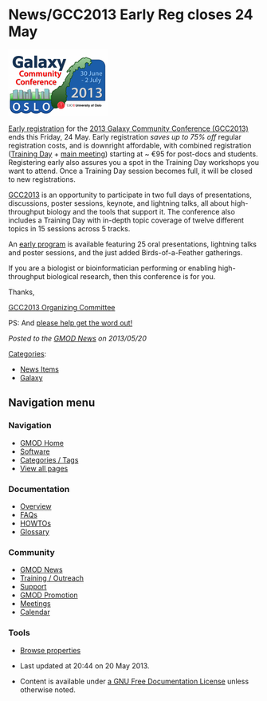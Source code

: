 



<span id="top"></span>




# <span dir="auto">News/GCC2013 Early Reg closes 24 May</span>











<a href="http://wiki.galaxyproject.org/Events/GCC2013" rel="nofollow"
title="2013 Galaxy Community Conference"><img
src="https://raw.githubusercontent.com/GMOD/gmod.github.io/main/mediawiki/images/thumb/c/c3/GCC2013Logo.png/200px-GCC2013Logo.png"
srcset="https://raw.githubusercontent.com/GMOD/gmod.github.io/main/mediawiki/images/thumb/c/c3/GCC2013Logo.png/300px-GCC2013Logo.png 1.5x, https://raw.githubusercontent.com/GMOD/gmod.github.io/main/mediawiki/images/thumb/c/c3/GCC2013Logo.png/400px-GCC2013Logo.png 2x"
width="200" height="133" alt="2013 Galaxy Community Conference" /></a>



<a href="http://wiki.galaxyproject.org/Events/GCC2013/Register"
class="external text" rel="nofollow">Early registration</a> for the
<a href="http://wiki.galaxyproject.org/Events/GCC2013"
class="external text" rel="nofollow">2013 Galaxy Community Conference
(GCC2013)</a> ends this Friday, 24 May. Early registration *saves up to
75% off* regular registration costs, and is downright affordable, with
combined registration
(<a href="http://wiki.galaxyproject.org/Events/GCC2013/TrainingDay"
class="external text" rel="nofollow">Training Day</a> +
<a href="http://wiki.galaxyproject.org/Events/GCC2013/Program"
class="external text" rel="nofollow">main meeting</a>) starting at ~ €95
for post-docs and students. Registering early also assures you a spot in
the Training Day workshops you want to attend. Once a Training Day
session becomes full, it will be closed to new registrations.

<a href="http://wiki.galaxyproject.org/Events/GCC2013"
class="external text" rel="nofollow">GCC2013</a> is an opportunity to
participate in two full days of presentations, discussions, poster
sessions, keynote, and lightning talks, all about high-throughput
biology and the tools that support it. The conference also includes a
Training Day with in-depth topic coverage of twelve different topics in
15 sessions across 5 tracks.

An <a href="http://wiki.galaxyproject.org/Events/GCC2013/Program"
class="external text" rel="nofollow">early program</a> is available
featuring 25 oral presentations, lightning talks and poster sessions,
and the just added Birds-of-a-Feather gatherings.

If you are a biologist or bioinformatician performing or enabling
high-throughput biological research, then this conference is for you.

Thanks,

<a href="http://wiki.galaxyproject.org/Events/GCC2013/Organizers"
class="external text" rel="nofollow">GCC2013 Organizing Committee</a>

PS: And <a href="http://wiki.galaxyproject.org/Events/GCC2013/Promotion"
class="external text" rel="nofollow">please help get the word out!</a>

  



*Posted to the [GMOD News](../GMOD_News "GMOD News") on 2013/05/20*






[Categories](../Special%3ACategories "Special%3ACategories"):

- [News Items](../Category%3ANews_Items "Category%3ANews Items")
- [Galaxy](../Category%3AGalaxy "Category%3AGalaxy")






## Navigation menu







<a href="../Main_Page"
style="background-image: url(../../images/GMOD-cogs.png);"
title="Visit the main page"></a>


### Navigation



- <span id="n-GMOD-Home">[GMOD Home](../Main_Page)</span>
- <span id="n-Software">[Software](../GMOD_Components)</span>
- <span id="n-Categories-.2F-Tags">[Categories /
  Tags](../Categories)</span>
- <span id="n-View-all-pages">[View all
  pages](../Special:AllPages)</span>




### Documentation



- <span id="n-Overview">[Overview](../Overview)</span>
- <span id="n-FAQs">[FAQs](../Category%3AFAQ)</span>
- <span id="n-HOWTOs">[HOWTOs](../Category%3AHOWTO)</span>
- <span id="n-Glossary">[Glossary](../Glossary)</span>




### Community



- <span id="n-GMOD-News">[GMOD News](../GMOD_News)</span>
- <span id="n-Training-.2F-Outreach">[Training /
  Outreach](../Training_and_Outreach)</span>
- <span id="n-Support">[Support](../Support)</span>
- <span id="n-GMOD-Promotion">[GMOD Promotion](../GMOD_Promotion)</span>
- <span id="n-Meetings">[Meetings](../Meetings)</span>
- <span id="n-Calendar">[Calendar](../Calendar)</span>




### Tools

- <span id="t-smwbrowselink"><a href="../Special%253ABrowse/News-2FGCC2013_Early_Reg_closes_24_May"
  rel="smw-browse">Browse properties</a></span>



- <span id="footer-info-lastmod">Last updated at 20:44 on 20 May
  2013.</span>
<!-- - <span id="footer-info-viewcount">15,198 page views.</span> -->
- <span id="footer-info-copyright">Content is available under
  <a href="http://www.gnu.org/licenses/fdl-1.3.html" class="external"
  rel="nofollow">a GNU Free Documentation License</a> unless otherwise
  noted.</span>

<!-- -->



<!-- -->




